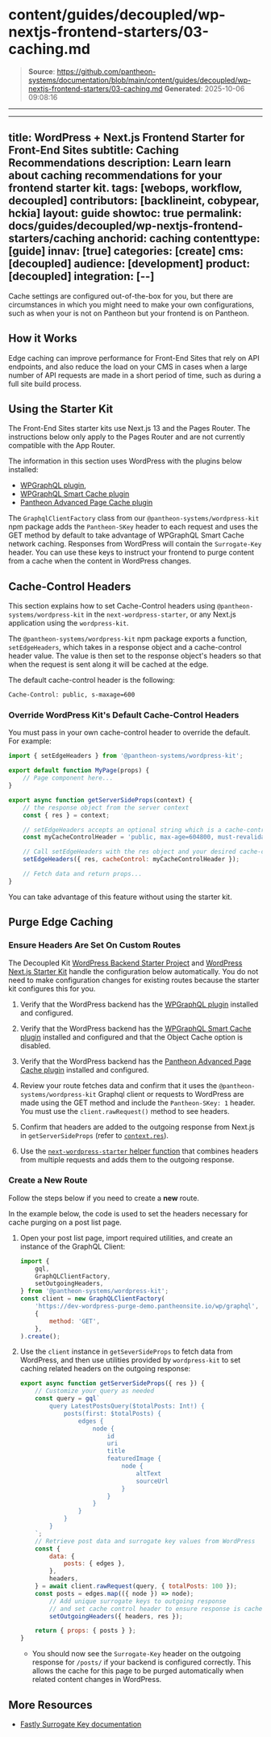 # content/guides/decoupled/wp-nextjs-frontend-starters/03-caching.md

> **Source**: https://github.com/pantheon-systems/documentation/blob/main/content/guides/decoupled/wp-nextjs-frontend-starters/03-caching.md
> **Generated**: 2025-10-06 09:08:16

---

---
title: WordPress + Next.js Frontend Starter for Front-End Sites
subtitle: Caching Recommendations
description: Learn learn about caching recommendations for your frontend starter kit.
tags: [webops, workflow, decoupled]
contributors: [backlineint, cobypear, hckia]
layout: guide
showtoc: true
permalink: docs/guides/decoupled/wp-nextjs-frontend-starters/caching
anchorid: caching
contenttype: [guide]
innav: [true]
categories: [create]
cms: [decoupled]
audience: [development]
product: [decoupled]
integration: [--]
---

Cache settings are configured out-of-the-box for you, but there are circumstances in which you might need to make your own configurations, such as when your is not on Pantheon but your frontend is on Pantheon.

## How it Works

Edge caching can improve performance for Front-End Sites that rely on API endpoints, and also reduce the load on your CMS in cases when a large number of API requests are made in a short period of time, such as during a full site build process.

<Partial file="decoupled-caching.md" />

## Using the Starter Kit

<Alert title="Note"  type="info" >

The Front-End Sites starter kits use Next.js 13 and the Pages Router. The instructions below only apply to the Pages Router and are not currently compatible with the App Router.

</Alert>

The information in this section uses WordPress with the plugins below installed:

- [WPGraphQL plugin](https://wordpress.org/plugins/wp-graphql/),
- [WPGraphQL Smart Cache plugin](https://github.com/wp-graphql/wp-graphql-smart-cache)
- [Pantheon Advanced Page Cache plugin](https://wordpress.org/plugins/pantheon-advanced-page-cache/)


The `GraphqlClientFactory` class from our `@pantheon-systems/wordpress-kit` npm package adds the `Pantheon-SKey` header to each request and uses the GET method by default to take advantage of WPGraphQL Smart Cache network caching. Responses from WordPress will contain the `Surrogate-Key` header. You can use these keys to instruct your frontend to purge content from a cache when the content in WordPress changes.

## Cache-Control Headers

This section explains how to set Cache-Control headers using
`@pantheon-systems/wordpress-kit` in the `next-wordpress-starter`, or any
Next.js application using the `wordpress-kit`.

The `@pantheon-systems/wordpress-kit` npm package exports a function,
`setEdgeHeaders`, which takes in a response object and a cache-control header
value. The value is then set to the response object's headers so that when the
request is sent along it will be cached at the edge.

The default cache-control header is the following:

```http
Cache-Control: public, s-maxage=600
```

### Override WordPress Kit's Default Cache-Control Headers

You must pass in your own cache-control header to override the default. For example:

```jsx
import { setEdgeHeaders } from '@pantheon-systems/wordpress-kit';

export default function MyPage(props) {
	// Page component here...
}

export async function getServerSideProps(context) {
	// the response object from the server context
	const { res } = context;

	// setEdgeHeaders accepts an optional string which is a cache-control header
	const myCacheControlHeader = 'public, max-age=604800, must-revalidate';

	// Call setEdgeHeaders with the res object and your desired cache-control header
	setEdgeHeaders({ res, cacheControl: myCacheControlHeader });

	// Fetch data and return props...
}
```

You can take advantage of this feature without using the starter kit.

## Purge Edge Caching

### Ensure Headers Are Set On Custom Routes

<Alert title="Note"  type="info" >

The Decoupled Kit [WordPress Backend Starter Project](/guides/decoupled/wp-backend-starters) and [WordPress Next.js Starter Kit](/guides/decoupled/wp-nextjs-frontend-starters) handle the configuration below automatically. You do not need to make configuration changes for existing routes because the starter kit configures this for you.

</Alert>

1. Verify that the WordPress backend has the [WPGraphQL plugin](https://wordpress.org/plugins/wp-graphql/) installed and configured.

1. Verify that the WordPress backend has the [WPGraphQL Smart Cache plugin](https://github.com/wp-graphql/wp-graphql-smart-cache) installed and configured and that the Object Cache option is disabled.

1. Verify that the WordPress backend has the [Pantheon Advanced Page Cache plugin](https://wordpress.org/plugins/pantheon-advanced-page-cache/) installed and configured.

1. Review your route fetches data and confirm that it uses the `@pantheon-systems/wordpress-kit` Graphql client or requests to WordPress are made using the GET method and include the `Pantheon-SKey: 1` header. You must use the `client.rawRequest()` method to see headers.

1. Confirm that headers are added to the outgoing response from Next.js in
  `getServerSideProps` (refer to [`context.res`](https://nextjs.org/docs/api-reference/data-fetching/get-server-side-props#context-parameter)).

1. Use the [`next-wordpress-starter` helper function](https://github.com/pantheon-systems/decoupled-kit-js/blob/f3eebf4b502cbad123ec8a7fcd4d4f8f0fb413eb/starters/next-wordpress-starter/lib/setOutgoingHeaders.js#L25) that combines headers from multiple requests and adds them to the outgoing response.

### Create a New Route

Follow the steps below if you need to create a **new** route.

In the example below, the code is used to set the headers necessary for
cache purging on a post list page.

1. Open your post list page, import required utilities, and create an instance of the GraphQL Client:

	```js
	import {
		gql,
		GraphQLClientFactory,
 		setOutgoingHeaders,
	} from '@pantheon-systems/wordpress-kit';
	const client = new GraphQLClientFactory(
		'https://dev-wordpress-purge-demo.pantheonsite.io/wp/graphql',
		{
			method: 'GET',
		},
	).create();
	```

1. Use the `client` instance in `getSeverSideProps` to fetch data from
   WordPress, and then use utilities provided by `wordpress-kit` to set caching
   related headers on the outgoing response:

	```js
	export async function getServerSideProps({ res }) {
		// Customize your query as needed
		const query = gql`
			query LatestPostsQuery($totalPosts: Int!) {
				posts(first: $totalPosts) {
					edges {
						node {
							id
							uri
							title
							featuredImage {
								node {
									altText
									sourceUrl
								}
							}
						}
					}
				}
			}
		`;
		// Retrieve post data and surrogate key values from WordPress
		const {
			data: {
				posts: { edges },
			},
			headers,
		} = await client.rawRequest(query, { totalPosts: 100 });
		const posts = edges.map(({ node }) => node);
    		// Add unique surrogate keys to outgoing response
    		// and set cache control header to ensure response is cached at edge
    		setOutgoingHeaders({ headers, res });

		return { props: { posts } };
	}
	```

	- You should now see the `Surrogate-Key` header on the outgoing response for `/posts/` if your backend is configured correctly. This allows the cache for this page to be purged automatically when related content changes in WordPress.


## More Resources

- [Fastly Surrogate Key documentation](https://docs.fastly.com/en/guides/working-with-surrogate-keys)

